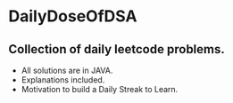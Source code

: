 # DailyDoseOfDSA

## Collection of daily leetcode problems.

- All solutions are in JAVA.
- Explanations included.
- Motivation to build a Daily Streak to Learn. 

